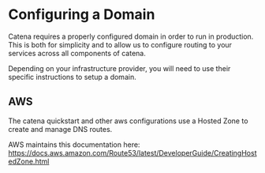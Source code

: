 # Configuring a Domain

Catena requires a properly configured domain in order to run in production. This is both for simplicity and to allow us to configure routing to your services 
across all components of catena.

Depending on your infrastructure provider, you will need to use their specific instructions to setup a domain.

## AWS

The catena quickstart and other aws configurations use a Hosted Zone to create and manage DNS routes.

AWS maintains this documentation here: https://docs.aws.amazon.com/Route53/latest/DeveloperGuide/CreatingHostedZone.html